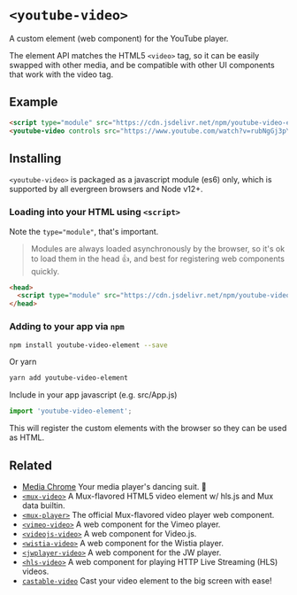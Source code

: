 # `<youtube-video>`

A custom element (web component) for the YouTube player.

The element API matches the HTML5 `<video>` tag, so it can be easily swapped with other media, and be compatible with other UI components that work with the video tag.

## Example

```html
<script type="module" src="https://cdn.jsdelivr.net/npm/youtube-video-element@0"></script>
<youtube-video controls src="https://www.youtube.com/watch?v=rubNgGj3pYo"></youtube-video>
```

## Installing

`<youtube-video>` is packaged as a javascript module (es6) only, which is supported by all evergreen browsers and Node v12+.

### Loading into your HTML using `<script>`

Note the `type="module"`, that's important.

> Modules are always loaded asynchronously by the browser, so it's ok to load them in the head :thumbsup:, and best for registering web components quickly.

```html
<head>
  <script type="module" src="https://cdn.jsdelivr.net/npm/youtube-video-element@0"></script>
</head>
```

### Adding to your app via `npm`

```bash
npm install youtube-video-element --save
```
Or yarn
```bash
yarn add youtube-video-element
```

Include in your app javascript (e.g. src/App.js)
```js
import 'youtube-video-element';
```
This will register the custom elements with the browser so they can be used as HTML.


## Related

- [Media Chrome](https://github.com/muxinc/media-chrome) Your media player's dancing suit. 🕺
- [`<mux-video>`](https://github.com/muxinc/elements/tree/main/packages/mux-video) A Mux-flavored HTML5 video element w/ hls.js and Mux data builtin.
- [`<mux-player>`](https://github.com/muxinc/elements/tree/main/packages/mux-player) The official Mux-flavored video player web component.
- [`<vimeo-video>`](https://github.com/luwes/vimeo-video-element) A web component for the Vimeo player.
- [`<videojs-video>`](https://github.com/luwes/videojs-video-element) A web component for Video.js.
- [`<wistia-video>`](https://github.com/luwes/wistia-video-element) A web component for the Wistia player.
- [`<jwplayer-video>`](https://github.com/luwes/jwplayer-video-element) A web component for the JW player.
- [`<hls-video>`](https://github.com/muxinc/hls-video-element) A web component for playing HTTP Live Streaming (HLS) videos.
- [`castable-video`](https://github.com/muxinc/castable-video) Cast your video element to the big screen with ease!
